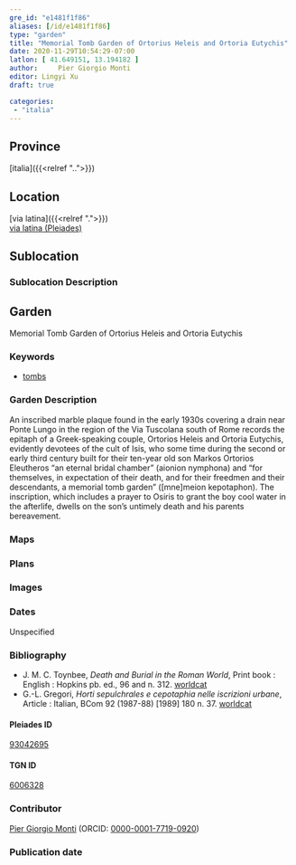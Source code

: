 ```yaml
---
gre_id: "e1481f1f86"
aliases: [/id/e1481f1f86]
type: "garden"
title: "Memorial Tomb Garden of Ortorius Heleis and Ortoria Eutychis"
date: 2020-11-29T10:54:29-07:00
latlon: [ 41.649151, 13.194182 ]
author: 	Pier Giorgio Monti
editor: Lingyi Xu
draft: true

categories:
 - "italia"
---
```


## Province
[italia]({{<relref "..">}})

## Location

[via latina]({{<relref ".">}}) \
[via latina (Pleiades)](https://pleiades.stoa.org/places/93042695)

<!--### Location Description-->

<!-- LEAVE THIS BLANK FOR NOW -->

## Sublocation


### Sublocation Description



## Garden

Memorial Tomb Garden of Ortorius Heleis and Ortoria Eutychis

### Keywords

- [tombs](http://vocab.getty.edu/page/aat/300005926)

### Garden Description
An inscribed marble plaque found in the early 1930s covering a drain near Ponte Lungo in the region of the Via Tuscolana south of Rome records the epitaph of a Greek-speaking couple, Ortorios Heleis and Ortoria Eutychis, evidently devotees of the cult of Isis, who some time during the second or early third century built for their ten-year old son Markos Ortorios Eleutheros “an eternal bridal chamber” (aionion nymphona) and “for themselves, in expectation of their death, and for their freedmen and their descendants, a memorial tomb garden” ([mne]meion kepotaphon). The inscription, which includes a prayer to Osiris to grant the boy cool water in the afterlife, dwells on the son’s untimely death and his parents bereavement.

### Maps

<!--
{{< image src="FILENAME" alt="ALT_TEXT" title="CAPTION" >}}
-->

### Plans

### Images

### Dates
Unspecified

### Bibliography
- J. M. C. Toynbee, *Death and Burial in the Roman World*,  Print book : English : Hopkins pb. ed., 96 and n. 312. [worldcat](https://www.worldcat.org/title/death-and-burial-in-the-roman-world/oclc/833003812&referer=brief_results)
- G.-L. Gregori, *Horti sepulchrales e cepotaphia nelle iscrizioni urbane*, Article : Italian, BCom 92 (1987-88) [1989] 180 n. 37. [worldcat](https://www.worldcat.org/title/horti-sepulchrales-e-cepotaphia-nelle-iscrizioni-urbane/oclc/886794800&referer=brief_results)

<!--#### Periodo ID-->

<!-- [PERIODO_ID](https://pleiades.stoa.org/places/PLEIADES_ID) -->

#### Pleiades ID

[93042695](https://pleiades.stoa.org/places/93042695)

#### TGN ID
[6006328](http://vocab.getty.edu/tgn/6006328)

### Contributor

[	Pier Giorgio Monti](link) (ORCID: [0000-0001-7719-0920](https://orcid.org/0000-0001-7719-0920
))

### Publication date

<!--### Related articles-->

<!-- Links to other related articles. Leave blank for now -->